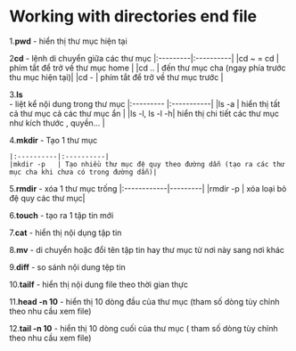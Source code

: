 # Working with directories end file 

1.**pwd**
	-	hiển thị thư mục hiện tại 

2**cd**
	-	lệnh di chuyển giữa các thư mục
 	|:---------|:----------|
 	|cd ~ = cd | phím tắt để trở về thư mục home                   |
 	|cd ..     | đến thư mục cha (ngay phía trước thu mục hiện tại)|
 	|cd -      | phím tắt để trở về thư mục trước                  |


3.**ls**	
	-	liệt kể nội dung trong thư mục
	|:---------     |:-----------|
	|ls -a          | hiển thị tất cả thư mục cả các thư mục ẩn               |
	|ls -l, ls -l -h| hiển thị chi tiết các thư mục như kích thước , quyền... |

4.**mkdir**
	-	Tạo 1 thư mục

	|:----------|:----------| 
	|mkdir -p   | Tạo nhiều thư mục đệ quy theo đường dẫn (tạo ra các thư mục cha khi chưa có trong đường dẫn)|

5.**rmdir** 
	-	xóa 1 thư mục trống 
	|:------------|---------|
	|rmdir -p     | xóa loại bỏ đệ quy các thư mục|

6.**touch**
	-	tạo ra 1 tập tin mới

7.**cat**
	-	hiển thị nội dụng tập tin 

8.**mv**
	-	di chuyển hoặc đổi tên tập tin hay thư mục từ nơi này sang nơi khác

9.**diff**
	-	so sánh nội dung tệp tin

10.**tailf**
	-	hiển thị nội dung file theo thời gian thực 

11.**head -n 10**
	-	hiển thị 10 dòng đầu của thư mục (tham số dòng tùy chỉnh theo nhu cầu xem file)

12.**tail -n 10**
	-	hiển thị 10 dòng cuối của thư mục ( tham số dòng tùy chỉnh theo nhu cầu xem file)
